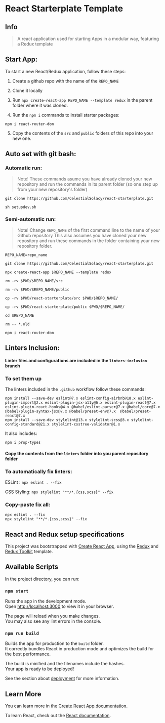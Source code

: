 # React Starterplate Template

## Info

> A react application used for starting Apps in a modular way, featuring a Redux template

## Start App:

To start a new React/Redux application, follow these steps:

1. Create a github repo with the name of the `REPO_NAME`

2. Clone it locally

3. Run `npx create-react-app REPO_NAME --template redux` in the parent folder where it was cloned.

4. Run the `npm i` commands to install starter packages:
```
npm i react-router-dom
```

5. Copy the contents of the `src` and `public` folders of this repo into your new one.

## Auto set with git bash:

### Automatic run:

> Note! These commands asume you have already cloned your new repository and run the commands in its parent folder (so one step up from your new repository's folder)

```
git clone https://github.com/CelestialSolacy/react-starterplate.git

sh setupdev.sh

```

### Semi-automatic run:

> Note! Change `REPO_NAME` of the first command line to the name of your Github repository
> This also assumes you have cloned your new repository and run these commands in the folder containing your new repository folder.

```
REPO_NAME=repo_name

git clone https://github.com/CelestialSolacy/react-starterplate.git

npx create-react-app $REPO_NAME --template redux

rm -rv $PWD/$REPO_NAME/src

rm -rv $PWD/$REPO_NAME/public

cp -rv $PWD/react-starterplate/src $PWD/$REPO_NAME/

cp -rv $PWD/react-starterplate/public $PWD/$REPO_NAME/

cd $REPO_NAME

rm -- *.old

npm i react-router-dom

```

## Linters Inclusion:

#### Linter files and configurations are included in the `linters-inclusion` branch

### To set them up

The linters included in the `.github` workflow follow these commands:

```
npm install --save-dev eslint@7.x eslint-config-airbnb@18.x eslint-plugin-import@2.x eslint-plugin-jsx-a11y@6.x eslint-plugin-react@7.x eslint-plugin-react-hooks@4.x @babel/eslint-parser@7.x @babel/core@7.x  @babel/plugin-syntax-jsx@7.x @babel/preset-env@7.x  @babel/preset-react@7.x
npm install --save-dev stylelint@13.x stylelint-scss@3.x stylelint-config-standard@21.x stylelint-csstree-validator@1.x

```

It also includes:
```
npm i prop-types
```

#### Copy the contents from the `linters` folder into you parent repository folder

### To automatically fix linters:

ESLint :
`npx eslint . --fix`

CSS Styling:
`npx stylelint "**/*.{css,scss}" --fix`

### Copy-paste fix all:
```
npx eslint . --fix
npx stylelint "**/*.{css,scss}" --fix

```

## React and Redux setup specifications

This project was bootstrapped with [Create React App](https://github.com/facebook/create-react-app), using the [Redux](https://redux.js.org/) and [Redux Toolkit](https://redux-toolkit.js.org/) template.

## Available Scripts

In the project directory, you can run:

### `npm start`

Runs the app in the development mode.\
Open [http://localhost:3000](http://localhost:3000) to view it in your browser.

The page will reload when you make changes.\
You may also see any lint errors in the console.

### `npm run build`

Builds the app for production to the `build` folder.\
It correctly bundles React in production mode and optimizes the build for the best performance.

The build is minified and the filenames include the hashes.\
Your app is ready to be deployed!

See the section about [deployment](https://facebook.github.io/create-react-app/docs/deployment) for more information.

## Learn More

You can learn more in the [Create React App documentation](https://facebook.github.io/create-react-app/docs/getting-started).

To learn React, check out the [React documentation](https://reactjs.org/).
